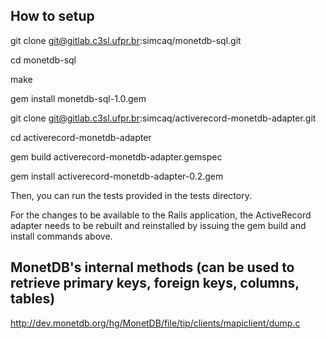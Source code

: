 ## How to setup

git clone git@gitlab.c3sl.ufpr.br:simcaq/monetdb-sql.git

cd monetdb-sql

make

gem install monetdb-sql-1.0.gem

git clone git@gitlab.c3sl.ufpr.br:simcaq/activerecord-monetdb-adapter.git

cd activerecord-monetdb-adapter

gem build activerecord-monetdb-adapter.gemspec

gem install activerecord-monetdb-adapter-0.2.gem

Then, you can run the tests provided in the tests directory.

For the changes to be available to the Rails application, the ActiveRecord adapter needs
to be rebuilt and reinstalled by issuing the gem build and install commands above.

## MonetDB's internal methods (can be used to retrieve primary keys, foreign keys, columns, tables)

http://dev.monetdb.org/hg/MonetDB/file/tip/clients/mapiclient/dump.c